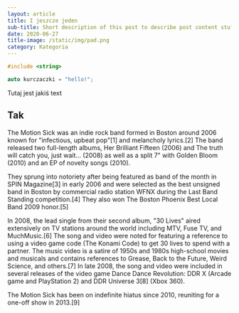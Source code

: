 ```yaml
---
layout: article
title: I jeszcze jeden
sub-title: Short description of this post to describe post content stuff
date: 2020-06-27
title-image: /static/img/pad.png
category: Kategoria
---
```



```cpp
#include <string>

auto kurczaczki = "hello!";
```
Tutaj jest jakiś text

## Tak

The Motion Sick was an indie rock band formed in Boston around 2006 known for "infectious, upbeat pop"[1] and melancholy lyrics.[2] The band released two full-length albums, Her Brilliant Fifteen (2006) and The truth will catch you, just wait... (2008) as well as a split 7" with Golden Bloom (2010) and an EP of novelty songs (2010).

They sprung into notoriety after being featured as band of the month in SPIN Magazine[3] in early 2006 and were selected as the best unsigned band in Boston by commercial radio station WFNX during the Last Band Standing competition.[4] They also won The Boston Phoenix Best Local Band 2009 honor.[5]

In 2008, the lead single from their second album, "30 Lives" aired extensively on TV stations around the world including MTV, Fuse TV, and MuchMusic.[6] The song and video were noted for featuring a reference to using a video game code (The Konami Code) to get 30 lives to spend with a partner. The music video is a satire of 1950s and 1980s high-school movies and musicals and contains references to Grease, Back to the Future, Weird Science, and others.[7] In late 2008, the song and video were included in several releases of the video game Dance Dance Revolution: DDR X (Arcade game and PlayStation 2) and DDR Universe 3[8] (Xbox 360).

The Motion Sick has been on indefinite hiatus since 2010, reuniting for a one-off show in 2013.[9]